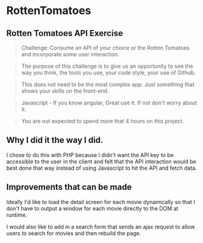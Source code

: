 # RottenTomatoes

Rotten Tomatoes API Exercise
----

> Challenge: Consume an API of your choice or the Rotten Tomatoes and incorporate some user interaction.

> The purpose of this challenge is to give us an opportunity to see the way you think, the tools you use, your code style, your use of Github.

> This does not need to be the most complex app. Just something that shows your skills on the front-end.

> Javascript - If you know angular, Great use it. If not don't worry about it.

>You are not expected to spend more that 4 hours on this project. 


## Why I did it the way I did.

I chose to do this with PHP because I didn't want the API key to be accessible to the user in the client and felt that the API interaction would be best done that way instead of using Javascript to hit the API and fetch data. 

## Improvements that can be made
Ideally I'd like to load the detail screen for each movie dynamically so that I don't have to output a window for 
each movie directly to the DOM at runtime.

I would also like to add in a search form that sends an ajax request to allow users to search for movies and then rebuild the page.